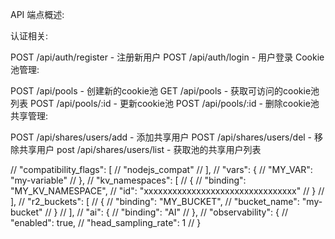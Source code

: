 API 端点概述:

认证相关:

POST /api/auth/register - 注册新用户
POST /api/auth/login - 用户登录
Cookie池管理:

POST /api/pools - 创建新的cookie池
GET /api/pools - 获取可访问的cookie池列表
POST /api/pools/:id - 更新cookie池
POST /api/pools/:id - 删除cookie池
共享管理:

POST /api/shares/users/add - 添加共享用户
POST /api/shares/users/del - 移除共享用户
post /api/shares/users/list - 获取池的共享用户列表



  // "compatibility_flags": [
  //   "nodejs_compat"
  // ],
  // "vars": {
  //   "MY_VAR": "my-variable"
  // },
  // "kv_namespaces": [
  //   {
  //     "binding": "MY_KV_NAMESPACE",
  //     "id": "xxxxxxxxxxxxxxxxxxxxxxxxxxxxxxxx"
  //   }
  // ],
  // "r2_buckets": [
  //   {
  //     "binding": "MY_BUCKET",
  //     "bucket_name": "my-bucket"
  //   }
  // ],
  // "ai": {
  //   "binding": "AI"
  // },
  // "observability": {
  //   "enabled": true,
  //   "head_sampling_rate": 1
  // }